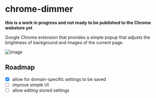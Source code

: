 # chrome-dimmer

**this is a work in progress and not ready to be published to the Chrome webstore yet**

Google Chrome extension that provides a simple popup that adjusts the brightness of background and images of the current page.

![image](https://user-images.githubusercontent.com/24231312/133185144-0ea910b2-8692-48f2-967f-dfa09cb4c80d.png)

## Roadmap
- [x] allow for domain-specific settings to be saved
- [ ] improve simple UI
- [ ] allow editing stored settings
